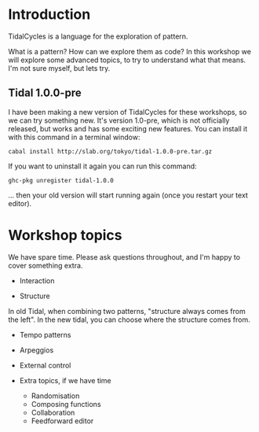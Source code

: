 
# Introduction

TidalCycles is a language for the exploration of pattern.

What is a pattern? How can we explore them as code? In this workshop
we will explore some advanced topics, to try to understand what that
means. I'm not sure myself, but lets try.

## Tidal 1.0.0-pre

I have been making a new version of TidalCycles for these workshops,
so we can try something new. It's version 1.0-pre, which is not
officially released, but works and has some exciting new features. You
can install it with this command in a terminal window:

```
cabal install http://slab.org/tokyo/tidal-1.0.0-pre.tar.gz
```


If you want to uninstall it again you can run this command:

```
ghc-pkg unregister tidal-1.0.0
```

... then your old version will start running again (once you restart your text editor).

# Workshop topics

We have spare time. Please ask questions throughout, and I'm happy to cover something extra.

* Interaction

* Structure

In old Tidal, when combining two patterns, "structure always comes
from the left". In the new tidal, you can choose where the structure comes from.




* Tempo patterns
* Arpeggios
* External control

* Extra topics, if we have time
  * Randomisation
  * Composing functions
  * Collaboration
  * Feedforward editor
